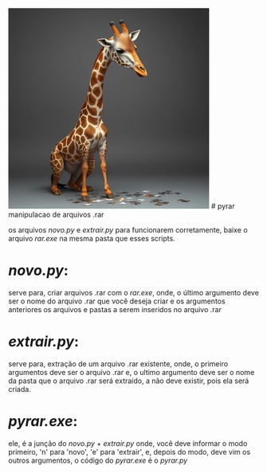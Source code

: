 <img src="capa.jpg" style="width: 80%; height: 80%;">
# pyrar
manipulacao de arquivos .rar

os arquivos *novo.py* e *extrair.py* para funcionarem corretamente, baixe o arquivo *rar.exe* na mesma pasta que esses scripts.

# *novo.py*:
serve para, criar arquivos .rar com o *rar.exe*, onde, o último argumento deve ser o nome do arquivo .rar que você deseja criar e
os argumentos anteriores os arquivos e pastas a serem inseridos no arquivo .rar

# *extrair.py*:
serve para, extração de um arquivo .rar existente, onde, o primeiro argumentos deve ser o arquivo .rar e, o ultimo argumento deve ser 
o nome da pasta que o arquivo .rar será extraído, a não deve existir, pois ela será criada.

# *pyrar.exe*:
ele, é a junção do *novo.py* + *extrair.py* onde, você deve informar o modo primeiro, 'n' para 'novo', 'e' para 'extrair', e, depois 
do modo, deve vim os outros argumentos, o código do *pyrar.exe* é o *pyrar.py*
